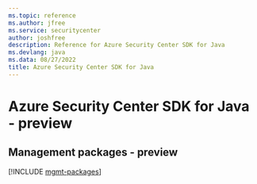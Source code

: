 ```yaml
---
ms.topic: reference
ms.author: jfree
ms.service: securitycenter
author: joshfree
description: Reference for Azure Security Center SDK for Java
ms.devlang: java
ms.data: 08/27/2022
title: Azure Security Center SDK for Java
---
```

# Azure Security Center SDK for Java - preview

## Management packages - preview
[!INCLUDE [mgmt-packages](security-center-mgmt-index.md)]